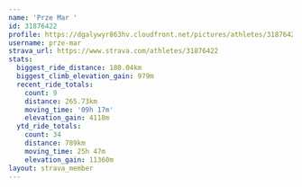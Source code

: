 ```yaml
---
name: 'Prze Mar '
id: 31876422
profile: https://dgalywyr863hv.cloudfront.net/pictures/athletes/31876422/22548952/4/large.jpg
username: prze-mar
strava_url: https://www.strava.com/athletes/31876422
stats:
  biggest_ride_distance: 180.04km
  biggest_climb_elevation_gain: 979m
  recent_ride_totals:
    count: 9
    distance: 265.73km
    moving_time: '09h 17m'
    elevation_gain: 4118m
  ytd_ride_totals:
    count: 34
    distance: 789km
    moving_time: 25h 47m
    elevation_gain: 11360m
layout: strava_member
--- 
```

